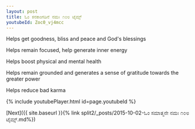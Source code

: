 ```yaml
---
layout: post
title: ಓಂ ಕನಕಾಂಗಡಿನೆ ನಮಃ ೧೦೮ ಟೈಮ್ಸ್
youtubeId: Zoc0_vj4mcc
---
```

 
 
Helps get goodness, bliss and peace and God's blessings
 
Helps remain focused, help generate inner energy 
 
Helps boost physical and mental health 
 
Helps remain grounded and generates a sense of gratitude towards the greater power 
 
Helps reduce bad karma
 
 
 
 


{% include youtubePlayer.html id=page.youtubeId %}
 
[Next]({{ site.baseurl }}{% link  split2/_posts/2015-10-02-ಓಂ ಸಮಾತ್ಮನೇ ನಮಃ ೧೦೮ ಟೈಮ್ಸ್.md%})
 
